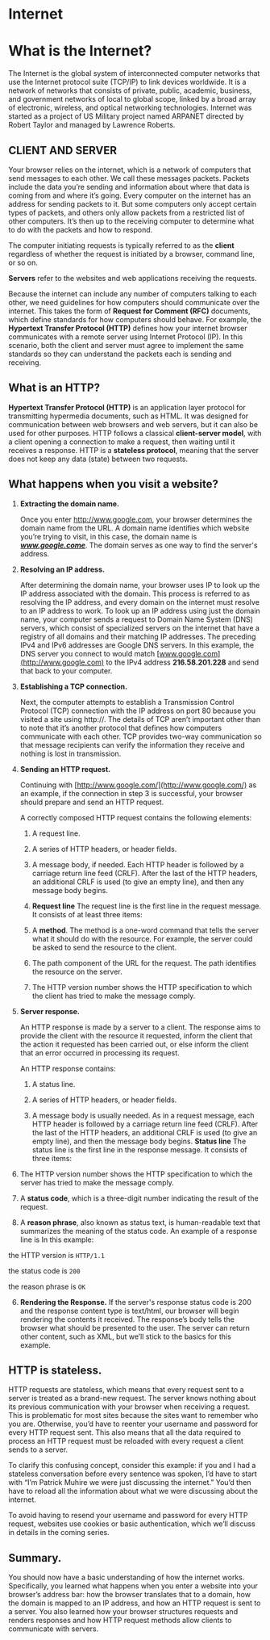 # Internet

# **What is the Internet?**

The Internet is the global system of interconnected computer networks that use the Internet protocol suite (TCP/IP) to link devices worldwide. It is a network of networks that consists of private, public, academic, business, and government networks of local to global scope, linked by a broad array of electronic, wireless, and optical networking technologies. Internet was started as a project of US Military project named ARPANET directed by Robert Taylor and managed by Lawrence Roberts.

## **CLIENT AND SERVER**

Your browser relies on the internet, which is a network of computers that send messages to each other. We call these messages packets. Packets include the data you’re sending and information about where that data is coming from and where it’s going. Every computer on the internet has an address for sending packets to it. But some computers only accept certain types of packets, and others only allow packets from a restricted list of other computers. It’s then up to the receiving computer to determine what to do with the packets and how to respond.

The computer initiating requests is typically referred to as the **client** regardless of whether the request is initiated by a browser, command line, or so on.

**Servers** refer to the websites and web applications receiving the requests.

Because the internet can include any number of computers talking to each other, we need guidelines for how computers should communicate over the internet. This takes the form of **Request for Comment (RFC)** documents, which define standards for how computers should behave. For example, the **Hypertext Transfer Protocol (HTTP)** defines how your internet browser communicates with a remote server using Internet Protocol (IP). In this scenario, both the client and server must agree to implement the same standards so they can understand the packets each is sending and receiving.

## **What is an HTTP?**

**Hypertext Transfer Protocol (HTTP)** is an application layer protocol for transmitting hypermedia documents, such as HTML. It was designed for communication between web browsers and web servers, but it can also be used for other purposes. HTTP follows a classical **client-server model**, with a client opening a connection to make a request, then waiting until it receives a response. HTTP is a **stateless protocol**, meaning that the server does not keep any data (state) between two requests.

## **What happens when you visit a website?**

1. **Extracting the domain name.**
    
    Once you enter http://www.google.com, your browser determines the domain name from the URL. A domain name identifies which website you’re trying to visit, in this case, the domain name is ***www.google.come***. The domain serves as one way to find the server's address.
    
2. **Resolving an IP address.**
    
    After determining the domain name, your browser uses IP to look up the IP address associated with the domain. This process is referred to as resolving the IP address, and every domain on the internet must resolve to an IP address to work. To look up an IP address using just the domain name, your computer sends a request to Domain Name System (DNS) servers, which consist of specialized servers on the internet that have a registry of all domains and their matching IP addresses. The preceding IPv4 and IPv6 addresses are Google DNS servers. In this example, the DNS server you connect to would match [www.google.com](http://www.google.com) to the IPv4 address **216.58.201.228** and send that back to your computer.
    
3. **Establishing a TCP connection.**
    
    Next, the computer attempts to establish a Transmission Control Protocol (TCP) connection with the IP address on port 80 because you visited a site using http://. The details of TCP aren’t important other than to note that it’s another protocol that defines how computers communicate with each other. TCP provides two-way communication so that message recipients can verify the information they receive and nothing is lost in transmission.
    
4. **Sending an HTTP request.**
    
    Continuing with [http://www.google.com/](http://www.google.com/) as an example, if the connection in step 3 is successful, your browser should prepare and send an HTTP request.
    
    A correctly composed HTTP request contains the following elements:
    
    1. A request line.
    2. A series of HTTP headers, or header fields.
    3. A message body, if needed. Each HTTP header is followed by a carriage return line feed (CRLF). After the last of the HTTP headers, an additional CRLF is used (to give an empty line), and then any message body begins.
    4. **Request line** The request line is the first line in the request message. It consists of at least three items:
    5. A **method**. The method is a one-word command that tells the server what it should do with the resource. For example, the server could be asked to send the resource to the client.
    6. The path component of the URL for the request. The path identifies the resource on the server.
        
    7. The HTTP version number shows the HTTP specification to which the client has tried to make the message comply.
        
5. **Server response.**
    
    An HTTP response is made by a server to a client. The response aims to provide the client with the resource it requested, inform the client that the action it requested has been carried out, or else inform the client that an error occurred in processing its request.
    
    An HTTP response contains:
    
    1. A status line.
        
    2. A series of HTTP headers, or header fields.
        
    3. A message body is usually needed. As in a request message, each HTTP header is followed by a carriage return line feed (CRLF). After the last of the HTTP headers, an additional CRLF is used (to give an empty line), and then the message body begins.
**Status line** The status line is the first line in the response message. It consists of three items:

1. The HTTP version number shows the HTTP specification to which the server has tried to make the message comply.  
2. A **status code**, which is a three-digit number indicating the result of the request.
3. A **reason phrase**, also known as status text, is human-readable text that summarizes the meaning of the status code.
An example of a response line is In this example:

the HTTP version is `HTTP/1.1`

the status code is `200`

the reason phrase is `OK`

6.  **Rendering the Response.**
      If the server's response status code is 200 and the response content type is text/html, our browser will begin rendering the contents it received. The response’s body tells the browser what should be presented to the user.
The server can return other content, such as XML, but we’ll stick to the basics for this example.

## **HTTP is stateless.**

HTTP requests are stateless, which means that every request sent to a server is treated as a brand-new request. The server knows nothing about its previous communication with your browser when receiving a request. This is problematic for most sites because the sites want to remember who you are. Otherwise, you’d have to reenter your username and password for every HTTP request sent. This also means that all the data required to process an HTTP request must be reloaded with every request a client sends to a server.

To clarify this confusing concept, consider this example: if you and I had a stateless conversation before every sentence was spoken, I’d have to start with “I’m Patrick Muhire we were just discussing the internet.” You’d then have to reload all the information about what we were discussing about the internet.

To avoid having to resend your username and password for every HTTP request, websites use cookies or basic authentication, which we’ll discuss in details in the coming series.

## **Summary.**

You should now have a basic understanding of how the internet works. Specifically, you learned what happens when you enter a website into your browser’s address bar: how the browser translates that to a domain, how the domain is mapped to an IP address, and how an HTTP request is sent to a server. You also learned how your browser structures requests and renders responses and how HTTP request methods allow clients to communicate with servers.